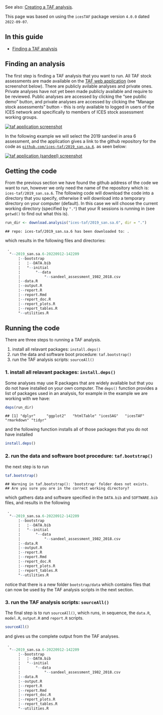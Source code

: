 
See also: [Creating a TAF analysis](Creating-a-TAF-analysis).

This page was based on using the `icesTAF` package version `4.0.0` dated
`2022-09-07`.

## In this guide

  - [Finding a TAF analysis](#finding-a-taf-analysis)

## Finding an analysis

The first step is finding a TAF analysis that you want to run. All TAF
stock assessments are made available on the [TAF web
application](https://taf.ices.dk/app/about) (see screenshot below).
There are publicly avilable analyses and private ones. Private analyses
have not yet been made publicly available and require to be reviewed.
Public analyses are accessed by clicking the “see publlic demo” button,
and private analyses are accessed by clicking the “Manage stock
assessments” button - this is only available to logged in users of the
ICES network and specifically to members of ICES stock assessment
working groups.

[![taf application
screenshot](img/taf-app.png)](https://taf.ices.dk/app/about)

In the following example we will select the 2019 sandeel in area 6
assessment, and the application gives a link to the github repository
for the code as
[`github.com/ices-taf/2019_san.sa.6`](https://github.com/ices-taf/2019_san.sa.6).
as seen below:

[![taf application (sandeel)
screenshot](img/taf-app-sandeel.png)](https://taf.ices.dk/app/demo#!/2019/san.sa.6)

## Getting the code

From the previous section we have found the github address of the code
we want to run, however we only need the name of the repository which
is: `ices-taf/2019_san.sa.6`. The following code will download the code
into a directory that you specify, otherwise it will download into a
temporary directory on your computer (default). In this case we will
choose the current working directory (specified by `"."`) that your R
sessions is running in (see `getwd()` to find out what this is).

``` r
run_dir <- download.analysis("ices-taf/2019_san.sa.6", dir = ".")
```

    ## repo: ices-taf/2019_san.sa.6 has been downloaded to: .

which results in the following files and directories:

``` r
 .                                                   
  °--2019_san.sa.6-20220912-142209                   
      ¦--bootstrap                                   
      ¦   ¦--DATA.bib                                
      ¦   °--initial                                 
      ¦       °--data                                
      ¦           °--sandeel_assessment_1982_2018.csv
      ¦--data.R                                      
      ¦--output.R                                    
      ¦--report.R                                    
      ¦--report.Rmd                                  
      ¦--report_doc.R                                
      ¦--report_plots.R                              
      ¦--report_tables.R                             
      °--utilities.R                                 
```

## Running the code

There are three steps to running a TAF analysis.

1.  install all relavant packages: `install.deps()`
2.  run the data and software boot procedure: `taf.bootstrap()`
3.  run the TAF analysis scripts: `sourceAll()`

### 1\. install all relavant packages: `install.deps()`

Some analyses may use R packages that are widely available but that you
do not have installed on your own computer. The `deps()` function
provides a list of packages used in an analysis, for example in the
example we are working with we have:

``` r
deps(run_dir)
```

    ## [1] "dplyr"     "ggplot2"   "htmlTable" "icesSAG"   "icesTAF"   "rmarkdown" "tidyr"

and the following function installs all of those packages that you do
not have installed

``` r
install.deps()
```

### 2\. run the data and software boot procedure: `taf.bootstrap()`

the next step is to run

``` r
taf.bootstrap()
```

    ## Warning in taf.bootstrap(): 'bootstrap' folder does not exists.
    ## Are you sure you are in the correct working directory?

which gathers data and software specified in the `DATA.bib` and
`SOFTWARE.bib` files, and results in the following

``` r
 .                                                   
  °--2019_san.sa.6-20220912-142209                   
      ¦--bootstrap                                   
      ¦   ¦--DATA.bib                                
      ¦   °--initial                                 
      ¦       °--data                                
      ¦           °--sandeel_assessment_1982_2018.csv
      ¦--data.R                                      
      ¦--output.R                                    
      ¦--report.R                                    
      ¦--report.Rmd                                  
      ¦--report_doc.R                                
      ¦--report_plots.R                              
      ¦--report_tables.R                             
      °--utilities.R                                 
```

notice that there is a new folder `bootstrap/data` which contains files
that can now be used by the TAF analysis scripts in the next section.

### 3\. run the TAF analysis scripts: `sourceAll()`

The final step is to run `sourceAll()`, which runs, in sequence, the
`data.R`, `model.R`, `output.R` and `report.R` scripts.

``` r
sourceAll()
```

and gives us the complete output from the TAF analyses.

``` r
 .                                                   
  °--2019_san.sa.6-20220912-142209                   
      ¦--bootstrap                                   
      ¦   ¦--DATA.bib                                
      ¦   °--initial                                 
      ¦       °--data                                
      ¦           °--sandeel_assessment_1982_2018.csv
      ¦--data.R                                      
      ¦--output.R                                    
      ¦--report.R                                    
      ¦--report.Rmd                                  
      ¦--report_doc.R                                
      ¦--report_plots.R                              
      ¦--report_tables.R                             
      °--utilities.R                                 
```

